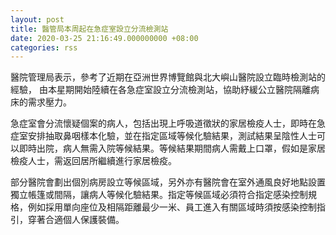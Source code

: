 ```yaml
---
layout: post
title: 醫管局本周起在急症室設立分流檢測站
date: 2020-03-25 21:16:49.000000000 +08:00
categories: rss
---
```


醫院管理局表示，參考了近期在亞洲世界博覽館與北大嶼山醫院設立臨時檢測站的經驗， 由本星期開始陸續在各急症室設立分流檢測站，協助紓緩公立醫院隔離病床的需求壓力。
 
急症室會分流懷疑個案的病人，包括出現上呼吸道徵狀的家居檢疫人士，即時在急症室安排抽取鼻咽樣本化驗，並在指定區域等候化驗結果，測試結果呈陰性人士可以即時出院，病人無需入院等候結果。等候結果期間病人需戴上口罩，假如是家居檢疫人士，需返回居所繼續進行家居檢疫。
 
部分醫院會劃出個別病房設立等候區域，另外亦有醫院會在室外通風良好地點設置獨立帳篷或間隔，讓病人等候化驗結果。指定等候區域必須符合指定感染控制規格，例如採用單向座位及相隔距離最少一米、員工進入有關區域時須按感染控制指引，穿著合適個人保護裝備。
